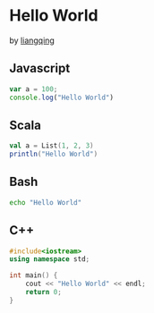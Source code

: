 
Hello World
===========

by [liangqing](https://github.com/liangqing)

## Javascript   [](rotate=90)

```javascript
var a = 100;
console.log("Hello World")
```

## Scala[](rotate=180)

```scala
val a = List(1, 2, 3)
println("Hello World")
```

## Bash [](rotate=270)

```bash
echo "Hello World"
```

## C++ [](rotate=360)

```C++
#include<iostream>
using namespace std;

int main() {
    cout << "Hello World" << endl;
    return 0;
}
```

